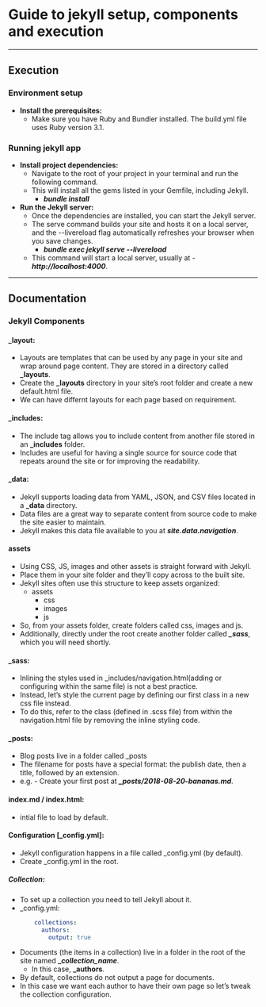 # Guide to jekyll setup, components and execution

-----

## Execution
### Environment setup
  
  * **Install the prerequisites:** 
    * Make sure you have Ruby and Bundler installed. The build.yml file uses Ruby version 3.1.
  

### Running jekyll app 
  
  * **Install project dependencies:** 
    * Navigate to the root of your project in your terminal and run the following command. 
    * This will install all the gems listed in your Gemfile, including Jekyll.
      * ***bundle install***
  * **Run the Jekyll server:** 
    * Once the dependencies are installed, you can start the Jekyll server. 
    * The serve command builds your site and hosts it on a local server, and the --livereload flag automatically refreshes your browser when you save changes.
      * ***bundle exec jekyll serve --livereload***
    * This command will start a local server, usually at - ***http://localhost:4000***.

-----

## Documentation

### Jekyll Components

#### _layout:
* Layouts are templates that can be used by any page in your site and wrap around page content. They are stored in a directory called **_layouts**.
* Create the **_layouts** directory in your site’s root folder and create a new default.html file.
* We can have differnt layouts for each page based on requirement.


#### _includes:
* The include tag allows you to include content from another file stored in an **_includes** folder. 
* Includes are useful for having a single source for source code that repeats around the site or for improving the readability.


#### _data:
* Jekyll supports loading data from YAML, JSON, and CSV files located in a **_data** directory.
* Data files are a great way to separate content from source code to make the site easier to maintain.
* Jekyll makes this data file available to you at ***site.data.navigation***.


#### assets
* Using CSS, JS, images and other assets is straight forward with Jekyll. 
* Place them in your site folder and they’ll copy across to the built site.
* Jekyll sites often use this structure to keep assets organized:
  * assets
    * css
    * images
    * js
* So, from your assets folder, create folders called css, images and js.
* Additionally, directly under the root create another folder called ***_sass***, which you will need shortly.


#### _sass:
* Inlining the styles used in _includes/navigation.html(adding or configuring within the same file) is not a best practice.
* Instead, let’s style the current page by defining our first class in a new css file instead.
* To do this, refer to the class (defined in .scss file) from within the navigation.html file by removing the inline styling code.

#### _posts:
* Blog posts live in a folder called _posts
* The filename for posts have a special format: the publish date, then a title, followed by an extension.
* e.g. - Create your first post at ***_posts/2018-08-20-bananas.md***.


#### index\.md / index.html:
* intial file to load by default.


#### Configuration [_config.yml]:
* Jekyll configuration happens in a file called _config.yml (by default).
* Create _config.yml in the root.

##### Collection:
  * To set up a collection you need to tell Jekyll about it.
  * _config.yml:
    ```yml 
        collections:
          authors:
            output: true
    ```
  * Documents (the items in a collection) live in a folder in the root of the site named **_*collection_name***. 
    * In this case, **_authors**.
  * By default, collections do not output a page for documents. 
  * In this case we want each author to have their own page so let’s tweak the collection configuration.

